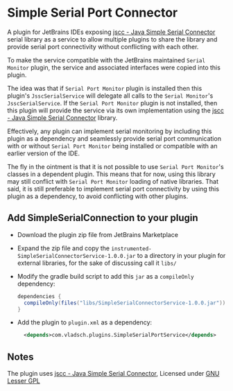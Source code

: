 # Simple Serial Port Connector

A plugin for JetBrains IDEs exposing [jscc - Java Simple Serial Connector] serial library as a service to allow multiple
plugins to share the library and provide serial port connectivity without conflicting with each
other.

To make the service compatible with the JetBrains maintained `Serial Monitor` plugin, the
service and associated interfaces were copied into this plugin.

The idea was that if `Serial Port Monitor` plugin is installed then this plugin's
`JsscSerialService` will delegate all calls to the `Serial Monitor`'s `JsscSerialService`. If
the `Serial Port Monitor` plugin is not installed, then this plugin will provide the service via
its own implementation using the [jscc - Java Simple Serial Connector] library.

Effectively, any plugin can implement serial monitoring by including this plugin as a dependency
and seamlessly provide serial port communication with or without `Serial Port Monitor` being
installed or compatible with an earlier version of the IDE.

The fly in the ointment is that it is not possible to use `Serial Port Monitor`'s classes in a
dependent plugin. This means that for now, using this library may still conflict with `Serial
Port Monitor` loading of native libraries. That said, it is still preferable to implement serial
port connectivity by using this plugin as a dependency, to avoid conflicting with other plugins.

## Add SimpleSerialConnection to your plugin

* Download the plugin zip file from JetBrains Marketplace
* Expand the zip file and copy the `instrumented-SimpleSerialConnectorService-1.0.0.jar` to a
  directory in your plugin for external libraries, for the sake of discussing call it `libs/`
* Modify the gradle build script to add this `jar` as a `compileOnly` dependency:
    
  ```groovy
  dependencies {
    compileOnly(files("libs/SimpleSerialConnectorService-1.0.0.jar"))
  }
  ```

* Add the plugin to `plugin.xml` as a dependency:

  ```xml
    <depends>com.vladsch.plugins.SimpleSerialPortService</depends>
  ```



## Notes

The plugin uses [jscc - Java Simple Serial Connector], Licensed under [GNU Lesser GPL]

[GNU Lesser GPL]: http://www.gnu.org/licenses/lgpl.html
[Issues]: https://github.com/vsch/SimpleSerialConnectorService/issues
[Plugin Source]: https://github.com/vsch/SimpleSerialConnectorService
[jscc - Java Simple Serial Connector]: https://github.com/java-native/jssc

